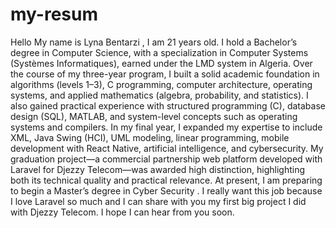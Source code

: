 # my-resum

Hello My name is Lyna Bentarzi , I am 21 years old. I hold a Bachelor’s degree in Computer Science, with a specialization in Computer Systems (Systèmes Informatiques), earned under the LMD system in Algeria. Over the course of my three-year program, I built a solid academic foundation in algorithms (levels 1–3), C programming, computer architecture, operating systems, and applied mathematics (algebra, probability, and statistics). I also gained practical experience with structured programming (C), database design (SQL), MATLAB, and system-level concepts such as operating systems and compilers.
In my final year, I expanded my expertise to include XML, Java Swing (HCI), UML modeling, linear programming, mobile development with React Native, artificial intelligence, and cybersecurity. My graduation project—a commercial partnership web platform developed with Laravel for Djezzy Telecom—was awarded high distinction, highlighting both its technical quality and practical relevance.
At present, I am preparing to begin a Master’s degree in Cyber Security .
I really want this job because I love Laravel so much and I can share with you my first big project I did with Djezzy Telecom.
I hope I can hear from you soon.

